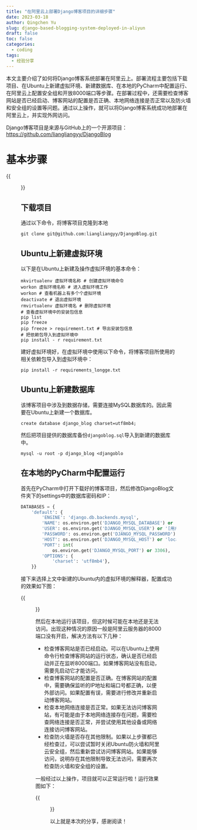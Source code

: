 ```yaml
---
title: "在阿里云上部署Django博客项目的详细步骤"
date: 2023-03-18
author: Qingchen Yu
slug: django-based-blogging-system-deployed-in-aliyun
draft: false
toc: false
categories:
  - coding
tags:
  - 经验分享
---
```


本文主要介绍了如何将Django博客系统部署在阿里云上。部署流程主要包括下载项目、在Ubuntu上新建虚拟环境、新建数据库、在本地的PyCharm中配置运行、在阿里云上配置安全组和开放8000端口等步骤。在部署过程中，还需要检查博客网站是否已经启动、博客网站的配置是否正确、本地网络连接是否正常以及防火墙和安全组的设置等问题。通过以上操作，就可以将Django博客系统成功地部署在阿里云上，并实现外网访问。

Django博客项目是来源与GitHub上的一个开源项目：https://github.com/liangliangyy/DjangoBlog

# 基本步骤

{{<figure src="https://zhgyqc.oss-cn-hangzhou.aliyuncs.com/snipaste_20230318_194728.jpg" width="500">}}

## 下载项目

通过以下命令，将博客项目克隆到本地

```
git clone git@github.com:liangliangyy/DjangoBlog.git
```

## Ubuntu上新建虚拟环境

以下是在Ubuntu上新建及操作虚拟环境的基本命令：

```
mkvirtualenv 虚拟环境名称 # 创建虚拟环境命令
workon 虚拟环境名称 # 进入虚拟环境工作
workon # 查看机器上有多个个虚拟环境
deactivate # 退出虚拟环境
rmvirtualenv 虚拟环境名 # 删除虚拟环境
# 查看虚拟环境中的安装包信息
pip list
pip freeze
pip freeze > requirement.txt # 导出安装包信息
# 把依赖包导入到虚拟环境中
pip install - r requirement.txt
```

建好虚拟环境好，在虚拟环境中使用以下命令，将博客项目所使用的相关依赖包导入到虚拟环境中：

```
pip install -r requirements_longge.txt
```

## Ubuntu上新建数据库

该博客项目中涉及到数据存储，需要连接MySQL数据库的。因此需要在Ubuntu上新建一个数据库。

```
create database django_blog charset=utf8mb4;
```

然后把项目提供的数据库备份`djangoblog.sql`导入到新建的数据库中。

```
mysql -u root -p django_blog <djangoblo
```

## 在本地的PyCharm中配置运行

首先在PyCharm中打开下载好的博客项目，然后修改DjangoBlog文件夹下的settings中的数据库密码和IP：

```python
DATABASES = {
    'default': {
        'ENGINE': 'django.db.backends.mysql',
        'NAME': os.environ.get('DJANGO_MYSQL_DATABASE') or '[数据库名]',
        'USER': os.environ.get('DJANGO_MYSQL_USER') or '[用户名]',
        'PASSWORD': os.environ.get('DJANGO_MYSQL_PASSWORD') or '[数据库密码]',
        'HOST': os.environ.get('DJANGO_MYSQL_HOST') or 'localhost',
        'PORT': int(
            os.environ.get('DJANGO_MYSQL_PORT') or 3306),
        'OPTIONS': {
            'charset': 'utf8mb4'},
    }}
```

接下来选择上文中新建的Ubuntu内的虚拟环境的解释器，配置成功的效果如下图：

{{<figure src="https://zhgyqc.oss-cn-hangzhou.aliyuncs.com/snipaste_20230318_200949.jpg" width="500">}}

然后在本地运行该项目，但这时候可能在本地还是无法访问。出现这种情况的原因一般是阿里云服务器的8000端口没有开启，解决方法有以下几种：

- 检查博客网站是否已经启动。可以在Ubuntu上使用命令行检查博客网站的运行状态，确认是否已经启动并正在监听8000端口。如果博客网站没有启动，需要先启动它才能访问。
- 检查博客网站的配置是否正确。在博客网站的配置中，需要确保监听的IP地址和端口号都正确，以便外部访问。如果配置有误，需要进行修改并重新启动博客网站。
- 检查本地网络连接是否正常。如果无法访问博客网站，有可能是由于本地网络连接存在问题，需要检查网络连接是否正常，并尝试使用其他设备或网络连接访问博客网站。
- 检查防火墙是否存在其他限制。如果以上步骤都已经检查过，可以尝试暂时关闭Ubuntu防火墙和阿里云安全组，然后重新尝试访问博客网站。如果能够访问，说明存在其他限制导致无法访问，需要再次检查防火墙和安全组的设置。

一般经过以上操作，项目就可以正常运行啦！运行效果图如下：

{{<figure src="https://zhgyqc.oss-cn-hangzhou.aliyuncs.com/snipaste_20230318_201814.jpg" width="500">}}

以上就是本次的分享，感谢阅读！
